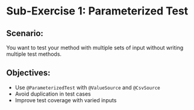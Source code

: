 # Sub-Exercise 1: Parameterized Test

## Scenario:
You want to test your method with multiple sets of input without writing multiple test methods.

## Objectives:
- Use `@ParameterizedTest` with `@ValueSource` and `@CsvSource`
- Avoid duplication in test cases
- Improve test coverage with varied inputs
